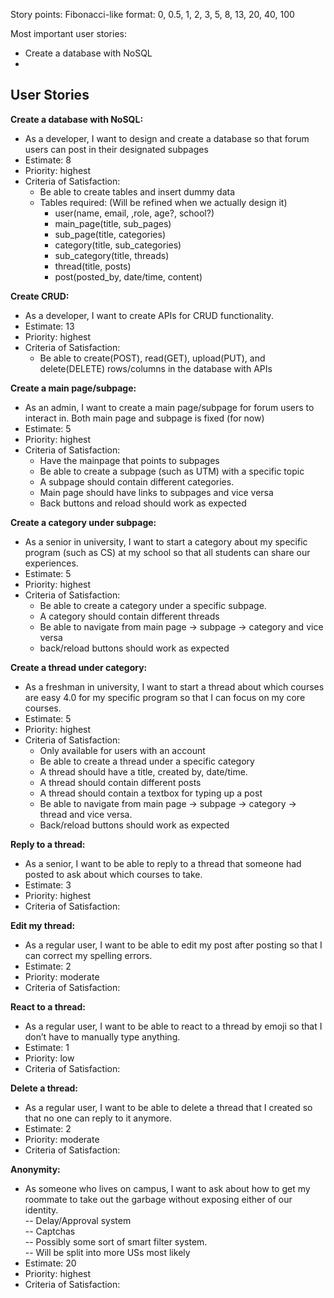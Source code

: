 Story points:
Fibonacci-like format: 0, 0.5, 1, 2, 3, 5, 8, 13, 20, 40, 100

Most important user stories:
- Create a database with NoSQL
- 
## User Stories  

**Create a database with NoSQL:** 
- As a developer, I want to design and create a database so that forum users can post in their designated subpages
- Estimate: 8
- Priority: highest
- Criteria of Satisfaction:  
  - Be able to create tables and insert dummy data
  - Tables required: (Will be refined when we actually design it)
      - user(name, email, ,role, age?, school?)
      - main_page(title, sub_pages)
      - sub_page(title, categories)
      - category(title, sub_categories)
      - sub_category(title, threads)
      - thread(title, posts)
      - post(posted_by, date/time, content)

**Create CRUD:** 
- As a developer, I want to create APIs for CRUD functionality.
- Estimate: 13
- Priority: highest
- Criteria of Satisfaction:
  - Be able to create(POST), read(GET), upload(PUT), and delete(DELETE) rows/columns in the database with APIs

**Create a main page/subpage:**
- As an admin, I want to create a main page/subpage for forum users to interact in. Both main page and subpage is fixed (for now)
- Estimate: 5
- Priority: highest
- Criteria of Satisfaction:
  - Have the mainpage that points to subpages
  - Be able to create a subpage (such as UTM) with a specific topic
  - A subpage should contain different categories.
  - Main page should have links to subpages and vice versa
  - Back buttons and reload should work as expected

**Create a category under subpage:**
- As a senior in university, I want to start a category about my specific program (such as CS) at my school so that all students can share our experiences.
- Estimate: 5
- Priority: highest
- Criteria of Satisfaction:
  - Be able to create a category under a specific subpage.
  - A category should contain different threads
  - Be able to navigate from main page -> subpage -> category and vice versa
  - back/reload buttons should work as expected

**Create a thread under category:** 
- As a freshman in university, I want to start a thread about which courses are easy 4.0 for my specific program so that I can focus on my core courses. 
- Estimate: 5
- Priority: highest
- Criteria of Satisfaction:
  - Only available for users with an account
  - Be able to create a thread under a specific category
  - A thread should have a title, created by, date/time.
  - A thread should contain different posts
  - A thread should contain a textbox for typing up a post
  - Be able to navigate from main page -> subpage -> category -> thread and vice versa.
  - Back/reload buttons should work as expected


**Reply to a thread:** 
- As a senior, I want to be able to reply to a thread that someone had posted to ask about which courses to take.
- Estimate: 3
- Priority: highest
- Criteria of Satisfaction:

**Edit my thread:** 
- As a regular user, I want to be able to edit my post after posting so that I can correct my spelling errors.
- Estimate: 2
- Priority: moderate
- Criteria of Satisfaction:

**React to a thread:** 
- As a regular user, I want to be able to react to a thread by emoji so that I don’t have to manually type anything.
- Estimate: 1
- Priority: low
- Criteria of Satisfaction:

**Delete a thread:** 
- As a regular user, I want to be able to delete a thread that I created so that no one can reply to it anymore.
- Estimate: 2
- Priority: moderate
- Criteria of Satisfaction:

**Anonymity:** 
- As someone who lives on campus, I want to ask about how to get my roommate to take out the garbage without exposing either of our identity.  
-- Delay/Approval system  
-- Captchas  
-- Possibly some sort of smart filter system.  
-- Will be split into more USs most likely
- Estimate: 20
- Priority: highest
- Criteria of Satisfaction:



